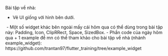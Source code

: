 Bài tập về nhà:
- Vẽ UI giống với hình bên dưới.
<img src="https://drive.google.com/file/d/1LWBhCUkmNFitWakKwk_RigfBxNjBFDhL/view?usp=sharing" alt="" />
- Một số widget khác bên ngoài mấy cái hôm qua có thể dùng trong bài tập này: Padding, Icon, ClipRRect, Space, SizedBox.
- Phần code của ngày hôm qua + 1 example để mn có thể tham khảo cho bài tập về nhà (nhánh example_widget): 
   https://github.com/trantan97/flutter_training/tree/example_widget
   <img src="https://drive.google.com/file/d/109V1wm92p9grPAJPWcWQ1txeproJuYLS/view?usp=sharing" alt="" /> 